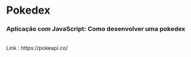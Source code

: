# Pokedex
### Aplicação com JavaScript: Como desenvolver uma pokedex
<br>
Link : https://pokeapi.co/
